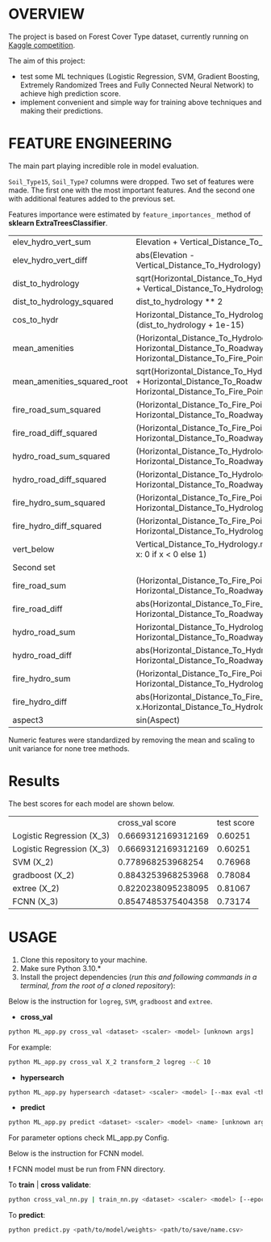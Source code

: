 # OVERVIEW

The project is based on Forest Cover Type dataset, currently running on [Kaggle competition](https://www.kaggle.com/competitions/forest-cover-type-prediction/overview).

The aim of this project:
- test some ML techniques (Logistic Regression, SVM, Gradient Boosting,  Extremely Randomized Trees and Fully Connected Neural Network) to achieve high prediction score.
- implement convenient and simple way for training above techniques and making their predictions.

# FEATURE ENGINEERING

The main part playing incredible role in model evaluation.

`Soil_Type15`, `Soil_Type7` columns were dropped.
Two set of features were made. The first one with the most important features. And the second one with additional features added to the previous set.

Features importance were estimated by `feature_importances_` method of **sklearn ExtraTreesClassifier**.


<table>
  <tr>
    <td>elev_hydro_vert_sum</td>
    <td>Elevation + Vertical_Distance_To_Hydrology</td>
  </tr>
  <tr>
    <td>elev_hydro_vert_diff</td>
    <td>abs(Elevation - Vertical_Distance_To_Hydrology)</td>
  </tr>
    <tr>
    <td>dist_to_hydrology</td>
    <td>sqrt(Horizontal_Distance_To_Hydrology ** 2 + Vertical_Distance_To_Hydrology ** 2)</td>
   </tr>
    <tr>
    <td>dist_to_hydrology_squared</td>
    <td>dist_to_hydrology ** 2</td>
  </tr>
      <tr>
    <td>cos_to_hydr</td>
    <td> Horizontal_Distance_To_Hydrology / (dist_to_hydrology + 1e-15)</td>
  </tr>
    <tr>
    <td>mean_amenities</td>
    <td> (Horizontal_Distance_To_Hydrology + Horizontal_Distance_To_Roadways + Horizontal_Distance_To_Fire_Points) / 3  </td>
  </tr>
  <tr>
    <td>mean_amenities_squared_root</td>
    <td> sqrt(Horizontal_Distance_To_Hydrology ** 2 + Horizontal_Distance_To_Roadways ** 2 + Horizontal_Distance_To_Fire_Points ** 2) </td>
  </tr>
    <tr>
    <td>fire_road_sum_squared</td>
    <td> (Horizontal_Distance_To_Fire_Points + Horizontal_Distance_To_Roadways) ** 2 </td>
  </tr>
  <tr>
    <td>fire_road_diff_squared</td>
    <td> (Horizontal_Distance_To_Fire_Points - Horizontal_Distance_To_Roadways) ** 2</td>
  </tr>
  <tr>
    <td>hydro_road_sum_squared</td>
    <td> (Horizontal_Distance_To_Hydrology + Horizontal_Distance_To_Roadways) ** 2</td>
  </tr>
    <tr>
    <td>hydro_road_diff_squared</td>
    <td>  (Horizontal_Distance_To_Hydrology - Horizontal_Distance_To_Roadways) ** 2 </td>
  </tr>
  <tr>
    <td>fire_hydro_sum_squared</td>
    <td> (Horizontal_Distance_To_Fire_Points + Horizontal_Distance_To_Hydrology) ** 2</td>
  </tr>
    <tr>
    <td>fire_hydro_diff_squared</td>
    <td> (Horizontal_Distance_To_Fire_Points - Horizontal_Distance_To_Hydrology) ** 2</td>
  </tr>
  <tr>
    <td>vert_below</td>
    <td> Vertical_Distance_To_Hydrology.map(lambda x: 0 if x < 0 else 1) </td>
  </tr>
   <tr>
    <td colspan="2">Second set </td>
  </tr>
    <tr>
    <td>fire_road_sum</td>
    <td> (Horizontal_Distance_To_Fire_Points + Horizontal_Distance_To_Roadways) </td>
  </tr>
  <tr>
    <td>fire_road_diff</td>
    <td> abs(Horizontal_Distance_To_Fire_Points - Horizontal_Distance_To_Roadways) </td>
  </tr>
  <tr>
    <td>hydro_road_sum</td>
    <td>Horizontal_Distance_To_Hydrology + Horizontal_Distance_To_Roadways</td>
  </tr>
  <tr>
    <td>hydro_road_diff</td>
    <td>abs(Horizontal_Distance_To_Hydrology - Horizontal_Distance_To_Roadways)</td>
  </tr>
    <tr>
    <td>fire_hydro_sum</td>
    <td> (Horizontal_Distance_To_Fire_Points + Horizontal_Distance_To_Hydrology)</td>
  </tr>
  <tr>
    <td>fire_hydro_diff</td>
    <td> abs(Horizontal_Distance_To_Fire_Points - x.Horizontal_Distance_To_Hydrology) </td>
  </tr>
<tr>
    <td>aspect3</td>
    <td> sin(Aspect) </td>
  </tr>
</table>

Numeric features were standardized by removing the mean and scaling to unit variance for none tree methods.

# Results

The best scores for each model are shown below.

<table>
  <tr>
    <td> </td>
    <td>cross_val score</td>
    <td>test score</td>
  </tr>
  <tr>
    <td> Logistic Regression (X_3) </td>
    <td>0.6669312169312169  </td>
    <td>0.60251</td>
  </tr>
  <tr>
    <td> Logistic Regression (X_3) </td>
    <td>0.6669312169312169 </td>
    <td>0.60251</td>
  </tr>
    <tr>
      <td> SVM (X_2) </td>
      <td>0.778968253968254 </td>
      <td>0.76968</td>
  </tr>
      <tr>
      <td> gradboost (X_2) </td>
      <td>0.8843253968253968</td>
      <td>0.78084</td>
  </tr>
        <tr>
      <td> extree (X_2) </td>
      <td>0.8220238095238095</td>
      <td>0.81067</td>
  </tr>
<tr>
      <td> FCNN (X_3) </td>
      <td>0.8547485375404358</td>
      <td>0.73174</td>
  </tr>
</table>

# USAGE
1. Clone this repository to your machine. 
2. Make sure Python 3.10.* 
3. Install the project dependencies (*run this and following commands in a terminal, from the root of a cloned repository*):

Below is the instruction for `logreg`, `SVM`, `gradboost` and `extree`.
- **cross_val**
```sh
python ML_app.py cross_val <dataset> <scaler> <model> [unknown args] 
```
For example:
```sh
python ML_app.py cross_val X_2 transform_2 logreg --C 10 
```
- **hypersearch**
```sh
python ML_app.py hypersearch <dataset> <scaler> <model> [--max eval <the number of models to fit>]
```
-  **predict**
```sh
python ML_app.py predict <dataset> <scaler> <model> <name> [unknown args] 
```
For parameter options check ML_app.py Config.

Below is the instruction for FCNN model.

**!** FCNN model must be run from FNN directory.

To **train** | **cross validate**:
```sh
python cross_val_nn.py | train_nn.py <dataset> <scaler> <model> [--epoches <n_eoches>, --save_name <path/to/save_model/name>]
```
To **predict**:
```sh
python predict.py <path/to/model/weights> <path/to/save/name.csv>
```

